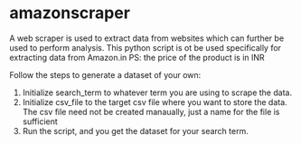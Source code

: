 # amazonscraper

A web scraper is used to extract data from websites which can further be used to perform analysis.
This python script is ot be used specifically for extracting data from Amazon.in
PS: the price of the product is in INR

Follow the steps to generate a dataset of your own:
1. Initialize search_term to whatever term you are using to scrape the data.
2. Initialize csv_file to the target csv file where you want to store the data. The csv file need not be created manaually, just a name for the file is sufficient
3. Run the script, and you get the dataset for your search term.
